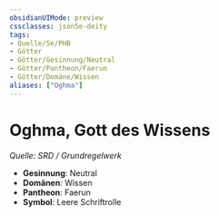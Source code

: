 ```yaml
---
obsidianUIMode: preview
cssclasses: json5e-deity
tags:
- Quelle/5e/PHB
- Götter
- Götter/Gesinnung/Neutral
- Götter/Pantheon/Faerun
- Götter/Domäne/Wissen
aliases: ["Oghma"]
---
```

# Oghma, Gott des Wissens
*Quelle: SRD / Grundregelwerk* 

- **Gesinnung**: Neutral
- **Domänen**: Wissen
- **Pantheon**: Faerun
- **Symbol**: Leere Schriftrolle